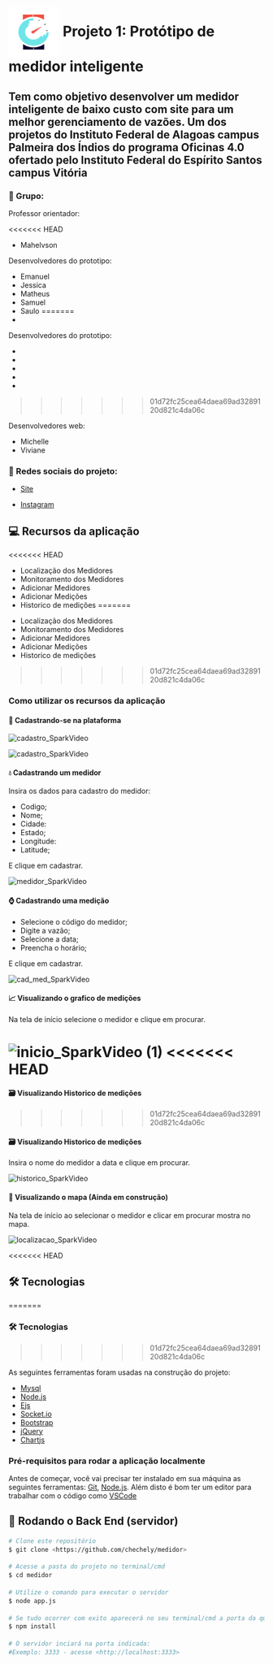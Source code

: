 # <img align = "center" height="100px" width="100px"  alt = "Logo" src = "https://github.com/chechely/medidor/blob/Origin/src/img/Logo.png" />  Projeto 1: Protótipo de medidor inteligente

## Tem como objetivo desenvolver um medidor inteligente de baixo custo com site para um melhor gerenciamento de vazões. Um dos projetos do Instituto Federal de Alagoas campus Palmeira dos Índios  do programa  Oficinas 4.0 ofertado pelo Instituto Federal do Espírito Santos campus Vitória  

### :busts_in_silhouette: Grupo:

Professor orientador:

<<<<<<< HEAD
- Mahelvson

Desenvolvedores do prototipo:

- Emanuel
- Jessica
- Matheus
- Samuel
- Saulo
=======
-

Desenvolvedores do prototipo:

-
-
-
-
-
>>>>>>> 01d72fc25cea64daea69ad3289120d821c4da06c

Desenvolvedores web:

- Michelle 
- Viviane 

### :iphone: Redes sociais do projeto:

- [Site](https://oficinas40.vitoria.ifes.edu.br/)

- [Instagram](https://www.instagram.com/oficinas4.0/)


## :computer: Recursos da aplicação

<<<<<<< HEAD
+ Localização dos Medidores
+ Monitoramento dos Medidores
+ Adicionar Medidores
+ Adicionar Medições
+ Historico de medições
=======
- Localização dos Medidores
- Monitoramento dos Medidores
- Adicionar Medidores
- Adicionar Medições
- Historico de medições
>>>>>>> 01d72fc25cea64daea69ad3289120d821c4da06c

### Como utilizar os recursos da aplicação


#### :bust_in_silhouette:  Cadastrando-se na plataforma

![cadastro_SparkVideo](https://user-images.githubusercontent.com/72949904/141689299-37d5c874-e87e-479f-bd31-cb36a706df90.gif)

![cadastro_SparkVideo](https://user-images.githubusercontent.com/72949904/141689299-37d5c874-e87e-479f-bd31-cb36a706df90.gif)

#### :droplet:  Cadastrando um medidor

Insira os dados para cadastro do medidor:

+ Codigo;
+ Nome;
+ Cidade:
+ Estado;
+ Longitude:
+ Latitude;

E clique em cadastrar.

![medidor_SparkVideo](https://user-images.githubusercontent.com/72949904/141690041-92dd0a0c-ad7d-4fc8-994f-38f076920f45.gif)

#### :watch:  Cadastrando uma medição

+ Selecione o código do medidor;
+ Digite a vazão;
+ Selecione a data;
+ Preencha o horário;

E clique em cadastrar.

![cad_med_SparkVideo](https://user-images.githubusercontent.com/72949904/141689228-7b98c0c9-96eb-4e25-881d-fe043dea80db.gif)

#### :chart_with_upwards_trend:  Visualizando o grafico de medições

Na tela de início selecione o medidor e clique em procurar.

![inicio_SparkVideo (1)](https://user-images.githubusercontent.com/72949904/141690223-78ed8507-a583-4e90-a4c0-92945b945a44.gif)
<<<<<<< HEAD
=======

#### :card_file_box:  Visualizando Historico de medições
>>>>>>> 01d72fc25cea64daea69ad3289120d821c4da06c

#### :card_file_box:  Visualizando Historico de medições
 
Insira o nome do medidor a data e clique em procurar.

![historico_SparkVideo](https://user-images.githubusercontent.com/72949904/141689419-c9c8ed46-063b-4fac-8b8b-c49d3638fbd4.gif)

#### :round_pushpin:  Visualizando o mapa (Ainda em construção)

Na tela de início ao selecionar o medidor e  clicar em procurar mostra no mapa.

![localizacao_SparkVideo](https://user-images.githubusercontent.com/72949904/141689509-22eb4951-fc15-48da-b7eb-b32d86c62b6c.gif)


<<<<<<< HEAD
## 🛠 Tecnologias
=======
### 🛠 Tecnologias
>>>>>>> 01d72fc25cea64daea69ad3289120d821c4da06c

As seguintes ferramentas foram usadas na construção do projeto:

- [Mysql](https://www.mysql.com/)
- [Node.js](https://nodejs.org/en/)
- [Ejs](https://ejs.co/)
- [Socket.io](https://socket.io/)
- [Bootstrap](https://getbootstrap.com/)
- [jQuery](https://jquery.com/)
- [Chartjs](https://www.chartjs.org/)

### Pré-requisitos para rodar a aplicação localmente

Antes de começar, você vai precisar ter instalado em sua máquina as seguintes ferramentas:
[Git](https://git-scm.com), [Node.js](https://nodejs.org/en/). 
Além disto é bom ter um editor para trabalhar com o código como [VSCode](https://code.visualstudio.com/)


## 🎲 Rodando o Back End (servidor)

```bash
# Clone este repositório
$ git clone <https://github.com/chechely/medidor>

# Acesse a pasta do projeto no terminal/cmd
$ cd medidor

# Utilize o comando para executar o servidor
$ node app.js

# Se tudo ocorrer com exito aparecerá no seu terminal/cmd a porta da qual o servidor está utilizando para rodar a aplicação
$ npm install

# O servidor inciará na porta indicada: 
#Exemplo: 3333 - acesse <http://localhost:3333>
```  
 